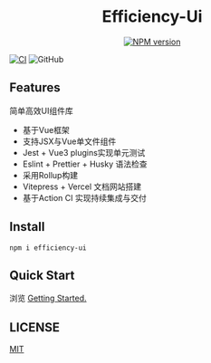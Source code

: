 <h1 align="center" dir="auto">Efficiency-Ui</h1>
<p align="center">
<a href="https://www.npmjs.com/package/efficiency-ui"><img src="https://img.shields.io/npm/v/efficiency-ui" alt="NPM version"></a>
</p>

[![CI](https://github.com/HJianfeng/Smarty-Ui/actions/workflows/main.yml/badge.svg?branch=main)](https://github.com/HJianfeng/Smarty-Ui/actions/workflows/main.yml)  ![GitHub](https://img.shields.io/github/license/HJianfeng/efficiency-ui?color=red)

## Features

简单高效UI组件库
- 基于Vue框架
- 支持JSX与Vue单文件组件
- Jest + Vue3 plugins实现单元测试
- Eslint + Prettier + Husky 语法检查
- 采用Rollup构建
- Vitepress + Vercel 文档网站搭建
- 基于Action CI 实现持续集成与交付

## Install
```
npm i efficiency-ui
```

## Quick Start
浏览 [Getting Started.](https://efficiency-ui.vercel.app/)


## LICENSE
[MIT](../../LICENSE)
